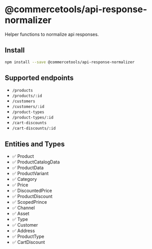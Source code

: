 # @commercetools/api-response-normalizer

Helper functions to normalize api responses.

## Install

```bash
npm install --save @commercetools/api-response-normalizer
```

## Supported endpoints

* `/products`
* `/products/:id`
* `/customers`
* `/customers/:id`
* `/product-types`
* `/product-types/:id`
* `/cart-discounts`
* `/cart-discounts/:id`

## Entities and Types

* ✅ Product
* ✅ ProductCatalogData
* ✅ ProductData
* ✅ ProductVariant
* ✅ Category
* ✅ Price
* ✅ DiscountedPrice
* ✅ ProductDiscount
* ✅ ScopedPrince
* ✅ Channel
* ✅ Asset
* ✅ Type
* ✅ Customer
* ✅ Address
* ✅ ProductType
* ✅ CartDiscount
